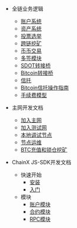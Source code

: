 - 全链业务逻辑

  - [账户系统](/zh-cn/account-system.md)
  - [资产系统](/zh-cn/asset-system.md)
  - [投票选举](/zh-cn/vote.md)
  - [跨链挖矿](/zh-cn/cross-miner.md)
  - [币币交易](/zh-cn/coin-trading.md)
  - [多签模块](/zh-cn/sign-module.md)
  - [SDOT转接桥](/zh-cn/sdot-bridge.md)
  - [Bitcoin转接桥](/zh-cn/bitcoin-bridge.md)
  - [信托](/zh-cn/trust.md)
  - [Bitcoin信托操作指南](/zh-cn/bitcoin-trust-operation.md)
  - [手续费模型](/zh-cn/poundage.md)

- 主网开发文档

  - [加入主网](/zh-cn/join-minnet.md)
  - [加入测试网](/zh-cn/join-testnet.md)
  - [本地调试节点](/zh-cn/local-node-debug.md)
  - [节点运维](/zh-cn/devops.md)
  - [BTC充值和锁仓挖矿](/zh-cn/bitcoin-recharge-and-lock.md)

- ChainX JS-SDK开发文档

  - 快速开始
    - [安装](/zh-cn/js-sdk/install.md)
    - [入门](/zh-cn/js-sdk/quick-start.md)
  - 模块
    - [账户模块](/zh-cn/js-sdk/account.md)
    - [合约模块](/zh-cn/js-sdk/contract.md)
    - [RPC模块](/zh-cn/js-sdk/rpc.md)
